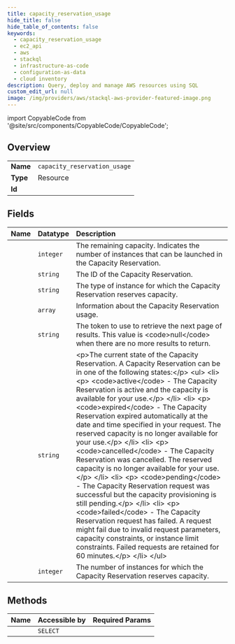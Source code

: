 ```yaml
---
title: capacity_reservation_usage
hide_title: false
hide_table_of_contents: false
keywords:
  - capacity_reservation_usage
  - ec2_api
  - aws    
  - stackql
  - infrastructure-as-code
  - configuration-as-data
  - cloud inventory
description: Query, deploy and manage AWS resources using SQL
custom_edit_url: null
image: /img/providers/aws/stackql-aws-provider-featured-image.png
---
```


import CopyableCode from '@site/src/components/CopyableCode/CopyableCode';




## Overview
<table><tbody>
<tr><td><b>Name</b></td><td><code>capacity_reservation_usage</code></td></tr>
<tr><td><b>Type</b></td><td>Resource</td></tr>
<tr><td><b>Id</b></td><td><CopyableCode code="aws.ec2_api.capacity_reservation_usage" /></td></tr>
</tbody></table>

## Fields
| Name | Datatype | Description |
|:-----|:---------|:------------|
| <CopyableCode code="availableInstanceCount" /> | `integer` | The remaining capacity. Indicates the number of instances that can be launched in the Capacity Reservation. |
| <CopyableCode code="capacityReservationId" /> | `string` | The ID of the Capacity Reservation. |
| <CopyableCode code="instanceType" /> | `string` | The type of instance for which the Capacity Reservation reserves capacity. |
| <CopyableCode code="instanceUsageSet" /> | `array` | Information about the Capacity Reservation usage. |
| <CopyableCode code="nextToken" /> | `string` | The token to use to retrieve the next page of results. This value is &lt;code&gt;null&lt;/code&gt; when there are no more results to return. |
| <CopyableCode code="state" /> | `string` | &lt;p&gt;The current state of the Capacity Reservation. A Capacity Reservation can be in one of the following states:&lt;/p&gt; &lt;ul&gt; &lt;li&gt; &lt;p&gt; &lt;code&gt;active&lt;/code&gt; - The Capacity Reservation is active and the capacity is available for your use.&lt;/p&gt; &lt;/li&gt; &lt;li&gt; &lt;p&gt; &lt;code&gt;expired&lt;/code&gt; - The Capacity Reservation expired automatically at the date and time specified in your request. The reserved capacity is no longer available for your use.&lt;/p&gt; &lt;/li&gt; &lt;li&gt; &lt;p&gt; &lt;code&gt;cancelled&lt;/code&gt; - The Capacity Reservation was cancelled. The reserved capacity is no longer available for your use.&lt;/p&gt; &lt;/li&gt; &lt;li&gt; &lt;p&gt; &lt;code&gt;pending&lt;/code&gt; - The Capacity Reservation request was successful but the capacity provisioning is still pending.&lt;/p&gt; &lt;/li&gt; &lt;li&gt; &lt;p&gt; &lt;code&gt;failed&lt;/code&gt; - The Capacity Reservation request has failed. A request might fail due to invalid request parameters, capacity constraints, or instance limit constraints. Failed requests are retained for 60 minutes.&lt;/p&gt; &lt;/li&gt; &lt;/ul&gt; |
| <CopyableCode code="totalInstanceCount" /> | `integer` | The number of instances for which the Capacity Reservation reserves capacity. |
## Methods
| Name | Accessible by | Required Params |
|:-----|:--------------|:----------------|
| <CopyableCode code="capacity_reservation_usage_Get" /> | `SELECT` | <CopyableCode code="CapacityReservationId, region" /> |
